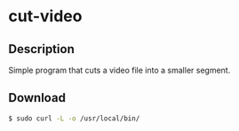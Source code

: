 # cut-video
## Description
Simple program that cuts a video file into a smaller segment.
## Download
```bash
$ sudo curl -L -o /usr/local/bin/
```
